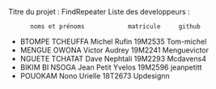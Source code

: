 Titre du projet : FindRepeater
Liste des developpeurs :

          noms et prénoms            matricule     github
  - BTOMPE TCHEUFFA Michel Rufin      19M2535   Tom-michel
  - MENGUE OWONA Victor Audrey        19M2241   Menguevictor
  - NGUETE TCHATAT Dave Nephtali      19M2293   Mcdavens4
  - BIKIM BI NSOGA Jean Petit Yvelos  19M2596   jeanpetitt
  - POUOKAM Nono Urielle              18T2673   Updesignn
